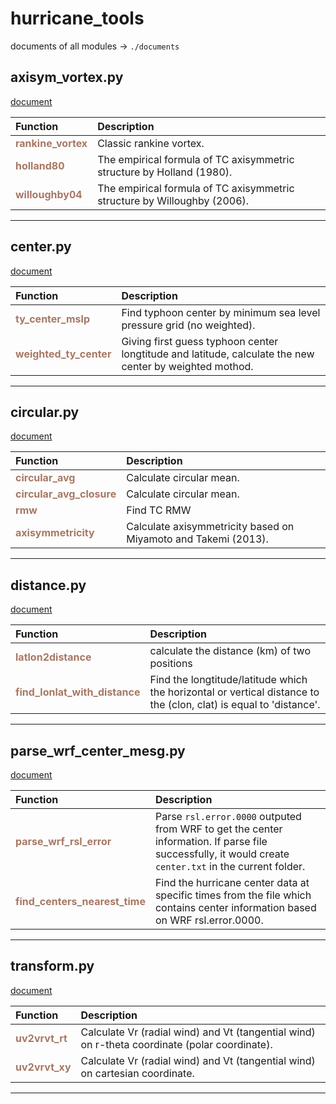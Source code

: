 # hurricane_tools
documents of all modules -> `./documents`


axisym_vortex.py
------
[document](./documents/axisym_vortex.md) 

| Function | Description |
| :------- | :---------- |
| <font color="#a77864"> **rankine_vortex** </font> | Classic rankine vortex. |
| <font color="#a77864"> **holland80** </font> | The empirical formula of TC axisymmetric structure by Holland (1980). |
| <font color="#a77864"> **willoughby04** </font> | The empirical formula of TC axisymmetric structure by Willoughby (2006). |


******
center.py
------
[document](./documents/center.md) 

| Function | Description |
| :------- | :---------- |
| <font color="#a77864"> **ty_center_mslp** </font> | Find typhoon center by minimum sea level pressure grid (no weighted). |
| <font color="#a77864"> **weighted_ty_center** </font> | Giving first guess typhoon center longtitude and latitude, calculate the new center by weighted mothod. |


******
circular.py
------
[document](./documents/circular.md) 

| Function | Description |
| :------- | :---------- |
| <font color="#a77864"> **circular_avg** </font> | Calculate circular mean. |
| <font color="#a77864"> **circular_avg_closure** </font> | Calculate circular mean. |
| <font color="#a77864"> **rmw** </font> | Find TC RMW |
| <font color="#a77864"> **axisymmetricity** </font> | Calculate axisymmetricity based on Miyamoto and Takemi (2013). |


******
distance.py
------
[document](./documents/distance.md) 

| Function | Description |
| :------- | :---------- |
| <font color="#a77864"> **latlon2distance** </font> | calculate the distance (km) of two positions |
| <font color="#a77864"> **find_lonlat_with_distance** </font> | Find the longtitude/latitude which the horizontal or vertical distance to the (clon, clat) is equal to 'distance'. |


******
parse_wrf_center_mesg.py
------
[document](./documents/parse_wrf_center_mesg.md) 

| Function | Description |
| :------- | :---------- |
| <font color="#a77864"> **parse_wrf_rsl_error** </font> | Parse `rsl.error.0000` outputed from WRF to get the center information. If parse file successfully, it would create `center.txt` in the current folder. |
| <font color="#a77864"> **find_centers_nearest_time** </font> | Find the hurricane center data at specific times from the file which contains center information based on WRF rsl.error.0000. |


******
transform.py
------
[document](./documents/transform.md) 

| Function | Description |
| :------- | :---------- |
| <font color="#a77864"> **uv2vrvt_rt** </font> | Calculate Vr (radial wind) and Vt (tangential wind) on r-theta coordinate (polar coordinate). |
| <font color="#a77864"> **uv2vrvt_xy** </font> | Calculate Vr (radial wind) and Vt (tangential wind) on cartesian coordinate. |


******